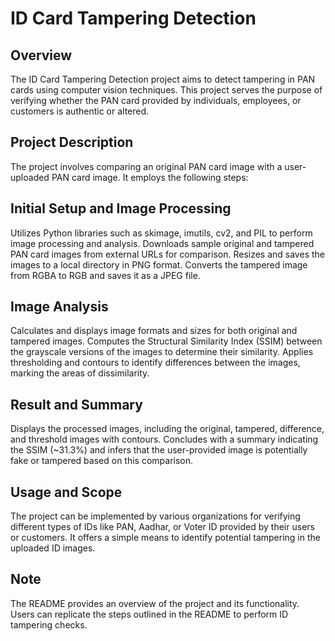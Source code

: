 # ID Card Tampering Detection

## Overview
The ID Card Tampering Detection project aims to detect tampering in PAN cards using computer vision techniques. This project serves the purpose of verifying whether the PAN card provided by individuals, employees, or customers is authentic or altered.

## Project Description
The project involves comparing an original PAN card image with a user-uploaded PAN card image. It employs the following steps:

## Initial Setup and Image Processing
Utilizes Python libraries such as skimage, imutils, cv2, and PIL to perform image processing and analysis.
Downloads sample original and tampered PAN card images from external URLs for comparison.
Resizes and saves the images to a local directory in PNG format.
Converts the tampered image from RGBA to RGB and saves it as a JPEG file.

## Image Analysis
Calculates and displays image formats and sizes for both original and tampered images.
Computes the Structural Similarity Index (SSIM) between the grayscale versions of the images to determine their similarity.
Applies thresholding and contours to identify differences between the images, marking the areas of dissimilarity.

## Result and Summary
Displays the processed images, including the original, tampered, difference, and threshold images with contours.
Concludes with a summary indicating the SSIM (~31.3%) and infers that the user-provided image is potentially fake or tampered based on this comparison.

## Usage and Scope
The project can be implemented by various organizations for verifying different types of IDs like PAN, Aadhar, or Voter ID provided by their users or customers. It offers a simple means to identify potential tampering in the uploaded ID images.

## Note
The README provides an overview of the project and its functionality.
Users can replicate the steps outlined in the README to perform ID tampering checks.
